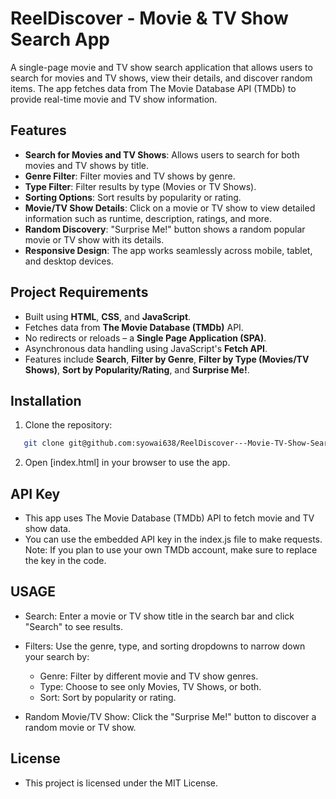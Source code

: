 # ReelDiscover - Movie & TV Show Search App

A single-page movie and TV show search application that allows users to search for movies and TV shows, view their details, and discover random items. The app fetches data from The Movie Database API (TMDb) to provide real-time movie and TV show information.

## Features
- **Search for Movies and TV Shows**: Allows users to search for both movies and TV shows by title.
- **Genre Filter**: Filter movies and TV shows by genre.
- **Type Filter**: Filter results by type (Movies or TV Shows).
- **Sorting Options**: Sort results by popularity or rating.
- **Movie/TV Show Details**: Click on a movie or TV show to view detailed information such as runtime, description, ratings, and more.
- **Random Discovery**: "Surprise Me!" button shows a random popular movie or TV show with its details.
- **Responsive Design**: The app works seamlessly across mobile, tablet, and desktop devices.

## Project Requirements
- Built using **HTML**, **CSS**, and **JavaScript**.
- Fetches data from **The Movie Database (TMDb)** API.
- No redirects or reloads – a **Single Page Application (SPA)**.
- Asynchronous data handling using JavaScript's **Fetch API**.
- Features include **Search**, **Filter by Genre**, **Filter by Type (Movies/TV Shows)**, **Sort by Popularity/Rating**, and **Surprise Me!**.

## Installation

1. Clone the repository:
```bash
   git clone git@github.com:syowai638/ReelDiscover---Movie-TV-Show-Search-App.git
```

2. Open [index.html] in your browser to use the app.

## API Key
- This app uses The Movie Database (TMDb) API to fetch movie and TV show data.
- You can use the embedded API key in the index.js file to make requests. Note: If you plan to use your own TMDb account, make sure to replace the key in the code.

## USAGE
- Search: Enter a movie or TV show title in the search bar and click "Search" to see results.
- Filters: Use the genre, type, and sorting dropdowns to narrow down your search by:
     - Genre: Filter by different movie and TV show genres.
     - Type: Choose to see only Movies, TV Shows, or both.
     - Sort: Sort by popularity or rating.
     
- Random Movie/TV Show: Click the "Surprise Me!" button to discover a random movie or TV show.

## License
- This project is licensed under the MIT License.


